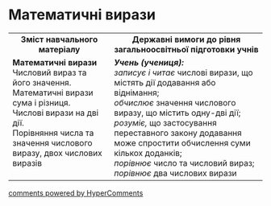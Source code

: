 # Математичні вирази
<table>
  <tr>
    <td width="40%" align="center"><b>Зміст навчального матеріалу<b></td>
    <td width="60%" align="center"><b>Державні вимоги до рівня загальноосвітньої підготовки учнів</b></td>
  </tr>
  <tr>
    <td width="40%" style="vertical-align:top !important;"><b>Математичні вирази</b><br>
Числовий вираз та його значення.<br>
Математичні вирази  сума і різниця.<br>
Числові вирази на дві дії.<br>
Порівняння числа та значення числового виразу,  двох числових виразів<br></td>
    <td width="60%" style="vertical-align:top !important;"><i><b>Учень (учениця):</b></i><br>
<i>записує і читає</i> числові вирази, що містять дії додавання або віднімання;<br>
<i>обчислює</i> значення числового виразу, що містить одну-дві дії;<br>
<i>розуміє,</i> що застосування переставного закону додавання може спростити обчислення суми кількох доданків;<br>
<i>порівнює</i> число та числовий вираз;<br>
<i>порівнює</i> два числових вирази<br></td>
  </tr>
</table>

<div id="hypercomments_widget"></div>
<a href="http://hypercomments.com" class="hc-link" title="comments widget">comments powered by HyperComments</a>